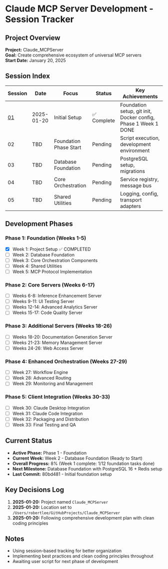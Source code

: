 # Claude MCP Server Development - Session Tracker

## Project Overview
**Project:** Claude_MCPServer  
**Goal:** Create comprehensive ecosystem of universal MCP servers  
**Start Date:** January 20, 2025  

## Session Index

| Session | Date | Focus | Status | Key Achievements |
|---------|------|-------|---------|------------------|
| [01](SESSION_01_INITIAL_SETUP.md) | 2025-01-20 | Initial Setup | ✅ Complete | Foundation setup, git init, Docker config, Phase 1 Week 1 DONE |
| 02 | TBD | Foundation Phase Start | Pending | Script execution, development environment |
| 03 | TBD | Database Foundation | Pending | PostgreSQL setup, migrations |
| 04 | TBD | Core Orchestration | Pending | Service registry, message bus |
| 05 | TBD | Shared Utilities | Pending | Logging, config, transport adapters |

## Development Phases

### Phase 1: Foundation (Weeks 1-5)
- [x] Week 1: Project Setup ✅ COMPLETED
- [ ] Week 2: Database Foundation  
- [ ] Week 3: Core Orchestration Components
- [ ] Week 4: Shared Utilities
- [ ] Week 5: MCP Protocol Implementation

### Phase 2: Core Servers (Weeks 6-17)
- [ ] Weeks 6-8: Inference Enhancement Server
- [ ] Weeks 9-11: UI Testing Server
- [ ] Weeks 12-14: Advanced Analytics Server
- [ ] Weeks 15-17: Code Quality Server

### Phase 3: Additional Servers (Weeks 18-26)
- [ ] Weeks 18-20: Documentation Generation Server
- [ ] Weeks 21-23: Memory Management Server
- [ ] Weeks 24-26: Web Access Server

### Phase 4: Enhanced Orchestration (Weeks 27-29)
- [ ] Week 27: Workflow Engine
- [ ] Week 28: Advanced Routing
- [ ] Week 29: Monitoring and Management

### Phase 5: Client Integration (Weeks 30-33)
- [ ] Week 30: Claude Desktop Integration
- [ ] Week 31: Claude Code Integration
- [ ] Week 32: Packaging and Distribution
- [ ] Week 33: Final Testing and QA

## Current Status
- **Active Phase:** Phase 1 - Foundation
- **Current Week:** Week 2 - Database Foundation (Ready to Start)
- **Overall Progress:** 8% (Week 1 complete: 1/12 foundation tasks done)
- **Next Milestone:** Database Foundation with PostgreSQL 16 + Redis setup
- **Last Commit:** 80bd481 - Initial foundation setup

## Key Decisions Log
1. **2025-01-20:** Project named `Claude_MCPServer`
2. **2025-01-20:** Location set to `/Users/robertlee/GitHubProjects/Claude_MCPServer`
3. **2025-01-20:** Following comprehensive development plan with clean coding principles

## Notes
- Using session-based tracking for better organization
- Implementing best practices and clean coding principles throughout
- Awaiting user script for next phase of development